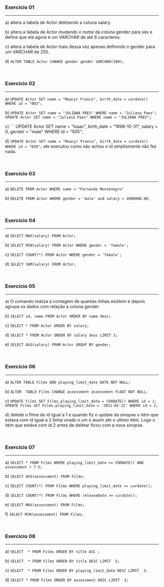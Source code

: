 ### Exercício 01
---
a) altera a tabela de Actor deletando a coluna salary.

b) altera a tabela de Actor mudando o nome da coluna gender para sex e define que ela agora é um VARCHAR de até 6 caracteres.

c) altera a tabela de Actor mais dessa vez apenas definindo o gender para um VARCHAR de 255.

d) ``` ALTER TABLE Actor CHANGE gender gender VARCHAR(100); ```

<br>

### Exercício 02
---
a) ``` UPDATE Actor
SET name = "Moacyr Franco", birth_date = curdate()
WHERE id = "003"; ```

b) ``` UPDATE Actor
SET name = "JULIANA PÃES"
WHERE name = "Juliana Paes"; ``` ```
UPDATE Actor
SET name = "Juliana Paes"
WHERE name = "JULIANA PÃES"; ```

c) ``` UPDATE Actor
SET 
		name = "Isaac",
		birth_date = "1998-10-31",
    salary = 0,
    gender = "male"
WHERE id = "005";

d) ``` UPDATE Actor
SET name = "Moacyr Franco", birth_date = curdate()
WHERE id = "020"; ``` ele executou como não achou o id simplismente não fez nada.

<br>

### Exercício 03
---
a) ``` DELETE FROM Actor WHERE name = "Fernanda Montenegro" ```

b) ``` DELETE FROM Actor
WHERE gender = 'male' and salary > 1000000.00; ```

<br>

### Exercício 04
---
a) ``` SELECT MAX(salary) FROM Actor; ```

b) ``` SELECT MIN(salary) FROM Actor WHERE gender = 'female'; ```

c) ``` SELECT COUNT(*) FROM Actor WHERE gender = 'female'; ```

d) ``` SELECT SUM(salary) FROM Actor; ```

<br>

### Exercício 05
---
a) O comando realiza a contagem de quantas linhas existem e depois agrupa os dados com relação a coluna gender.

b) ``` SELECT id, name
FROM Actor
ORDER BY name desc; ```

c) ``` SELECT *
FROM Actor
ORDER BY salary; ```

d) ``` SELECT *
FROM Actor
ORDER BY salary desc
LIMIT 3; ```

e) ``` SELECT AVG(salary) FROM Actor
GROUP BY gender; ```

<br>

### Exercício 06
---
a) ``` ALTER TABLE Films
ADD playing_limit_date DATE NOT NULL; ```

b) ``` ALTER  TABLE Films
CHANGE assessment assessment FLOAT NOT NULL; ```

c) ``` UPDATE Films
SET Films.playing_limit_date = CURDATE()
WHERE id = 1; ``` ``` UPDATE Films
SET Films.playing_limit_date = '2021-02-22'
WHERE id = 2; ``` 

d) deletei o filme do id igual a 1 e quando fiz o update da sinopse o itém que estava com id igual a 2 tinha virado o um e assim até o ultimo itém. Logo o itém que estáva com id 2 antes de deletar ficou com a nova sinopse.

<br>

### Exercício 07
---
a) ``` SELECT * FROM Films
WHERE playing_limit_date >= CURDATE() AND assessment > 7.5; ```

b) ``` SELECT AVG(assessment) FROM Films; ```

c) ``` SELECT COUNT(*) FROM Films
WHERE playing_limit_date >= curdate(); ```

d) ``` SELECT COUNT(*) FROM Films
WHERE releaseDate >= curdate(); ```

e) ``` SELECT MAX(assessment) FROM Films; ```

f) ``` SELECT MIN(assessment) FROM Films; ```

<br>

### Exercício 08
---
a) ``` SELECT  * FROM Films
ORDER BY title ASC ; ```

b) ``` SELECT  * FROM Films
ORDER BY title DESC
LIMIT  5; ```

c) ``` SELECT  * FROM Films
ORDER BY playing_limit_date DESC
LIMIT  3; ```

d) ``` SELECT * FROM Films
ORDER BY assessment DESC
LIMIT  3; ```
